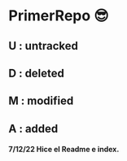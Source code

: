 # PrimerRepo :sunglasses:

## U : untracked
## D : deleted
## M : modified
## A : added

#### 7/12/22 Hice el Readme e index. 

